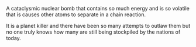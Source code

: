 
A cataclysmic nuclear bomb that contains so much energy and is so volatile that is causes other atoms to separate in a chain reaction.

It is a planet killer and there have been so many attempts to outlaw them but no one truly knows how many are still being stockpiled by the nations of today.
